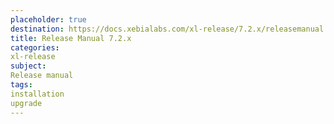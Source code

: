 ```yaml
---
placeholder: true
destination: https://docs.xebialabs.com/xl-release/7.2.x/releasemanual.html
title: Release Manual 7.2.x
categories:
xl-release
subject:
Release manual
tags:
installation
upgrade
---
```


